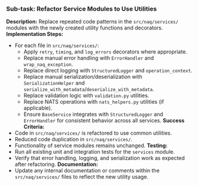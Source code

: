 ### Sub-task: Refactor Service Modules to Use Utilities
**Description:** Replace repeated code patterns in the `src/naq/services/` modules with the newly created utility functions and decorators.
**Implementation Steps:**
- For each file in `src/naq/services/`:
    - Apply `retry`, `timing`, and `log_errors` decorators where appropriate.
    - Replace manual error handling with `ErrorHandler` and `wrap_naq_exception`.
    - Replace direct logging with `StructuredLogger` and `operation_context`.
    - Replace manual serialization/deserialization with `SerializationHelper` and `serialize_with_metadata`/`deserialize_with_metadata`.
    - Replace validation logic with `validation.py` utilities.
    - Replace NATS operations with `nats_helpers.py` utilities (if applicable).
    - Ensure `BaseService` integrates with `StructuredLogger` and `ErrorHandler` for consistent behavior across all services.
**Success Criteria:**
- Code in `src/naq/services/` is refactored to use common utilities.
- Reduced code duplication in `src/naq/services/`.
- Functionality of service modules remains unchanged.
**Testing:**
- Run all existing unit and integration tests for the `services` module.
- Verify that error handling, logging, and serialization work as expected after refactoring.
**Documentation:**
- Update any internal documentation or comments within the `src/naq/services/` files to reflect the new utility usage.